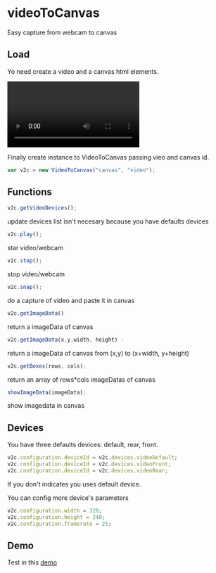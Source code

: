 # videoToCanvas
Easy capture from webcam to canvas

## Load

<script src="videoToCanvas.js"></script>

Yo need create a video and a canvas html elements.

  <video id="video" autoplay="true"></video>
  <canvas id="canvas" ></canvas>

Finally create instance to VideoToCanvas passing vieo and canvas id.

```js
var v2c = new VideoToCanvas("canvas", "video");
```

## Functions

```js
v2c.getVideoDevices();
```
update devices list isn't necesary because you have defaults devices

```js
v2c.play();
```
star video/webcam 

```js
v2c.stop();
```

stop video/webcam 

```js
v2c.snap();
```
do a capture of video and paste it in canvas

```js
v2c.getImageData()
```
return a imageData of canvas

```js
v2c.getImageData(x,y,width, height) - 
```
return a imageData of canvas from (x,y) to (x+width, y+height)


```js
v2c.getBoxes(rows, cols);
```
return an array of rows*cols imageDatas of canvas


```js
showImageData(imageData);
```
show imagedata in canvas

## Devices

You have three defaults devices: default, rear, front.

```js
v2c.configuration.deviceId = v2c.devices.videoDefault;
v2c.configuration.deviceId = v2c.devices.videoFront;
v2c.configuration.deviceId = v2c.devices.videoRear;
```
If you don't indicates you uses default device.

You can config more device's parameters

```js
v2c.configuration.width = 320;
v2c.configuration.height = 240;
v2c.configuration.framerate = 25;
```

## Demo

Test in this [demo](https://cubiwan.github.io/videoToCanvas/index.html)
